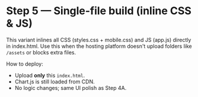 # Step 5 — Single-file build (inline CSS & JS)
This variant inlines all CSS (styles.css + mobile.css) and JS (app.js) directly in index.html.
Use this when the hosting platform doesn't upload folders like `/assets` or blocks extra files.

How to deploy:
- Upload **only** this `index.html`.
- Chart.js is still loaded from CDN.
- No logic changes; same UI polish as Step 4A.
